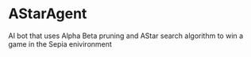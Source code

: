 # AStarAgent
AI bot that uses Alpha Beta pruning and AStar search algorithm to win a game in the Sepia enivironment
